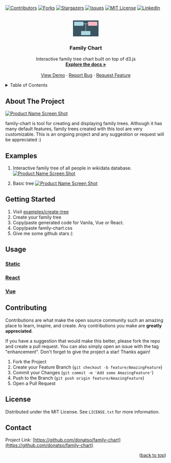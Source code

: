 <!-- PROJECT SHIELDS -->
[![Contributors][contributors-shield]][contributors-url]
[![Forks][forks-shield]][forks-url]
[![Stargazers][stars-shield]][stars-url]
[![Issues][issues-shield]][issues-url]
[![MIT License][license-shield]][license-url]
[![LinkedIn][linkedin-shield]][linkedin-url]



<!-- PROJECT LOGO -->
<br />
<div align="center">
  <a href="https://github.com/donatso/family-chart">
    <img src="pages/logo.svg" alt="Logo" width="80" height="50">
  </a>

<h3 align="center">Family Chart</h3>

  <p align="center">
    Interactive family tree chart built on top of d3.js
    <br />
    <a href="https://github.com/donatso/family-chart"><strong>Explore the docs »</strong></a>
    <br />
    <br />
    <a href="https://donatso.github.io/family-chart/examples/wiki-tree/?wiki_id=Q10633">View Demo</a>
    ·
    <a href="https://github.com/donatso/family-chart/issues">Report Bug</a>
    ·
    <a href="https://github.com/donatso/family-chart/issues">Request Feature</a>
  </p>
</div>



<!-- TABLE OF CONTENTS -->
<details>
  <summary>Table of Contents</summary>
  <ol>
    <li>
      <a href="#about-the-project">About The Project</a>
    </li>
    <li>
      <a href="#getting-started">Getting Started</a>
    </li>
    <li><a href="#usage">Usage</a></li>
    <li><a href="#contributing">Contributing</a></li>
    <li><a href="#license">License</a></li>
    <li><a href="#contact">Contact</a></li>
  </ol>
</details>



<!-- ABOUT THE PROJECT -->
## About The Project

[![Product Name Screen Shot][product-screenshot]](https://donatso.github.io/family-chart/examples/wiki-tree/?wiki_id=Q10633)

family-chart is tool for creating and displaying family trees. 
Although it has many default features, family trees created with this tool are very customizable. 
This is an ongoing project and any suggestion or request will be appreciated :)

## Examples
1. Interactive family tree of all people in wikidata database.
[![Product Name Screen Shot][product-wiki-tree-screenshot]](https://donatso.github.io/family-chart/examples/wiki-tree/?wiki_id=Q1035)

2. Basic tree
[![Product Name Screen Shot][product-basic-tree-screenshot]](https://donatso.github.io/family-chart/examples/basic-tree-1)


<!-- GETTING STARTED -->
## Getting Started

1. Visit [examples/create-tree](https://donatso.github.io/family-chart/examples/create-tree/) 
2. Create your family tree
3. Copy/paste generated code for Vanila, Vue or React.
4. Copy/paste family-chart.css
5. Give me some github stars (:



<!-- USAGE EXAMPLES -->
## Usage

### [Static](https://codesandbox.io/s/family-chart-static-zqzck?file=/FamilyChart.js)

### [React](https://codesandbox.io/s/family-chart-react-eobxc?file=/src/FamilyChart.js)

### [Vue](https://codesandbox.io/s/family-chart-vue-bsrv9?file=/src/components/FamilyChart.vue)



<!-- CONTRIBUTING -->
## Contributing

Contributions are what make the open source community such an amazing place to learn, inspire, and create. Any contributions you make are **greatly appreciated**.

If you have a suggestion that would make this better, please fork the repo and create a pull request. You can also simply open an issue with the tag "enhancement".
Don't forget to give the project a star! Thanks again!

1. Fork the Project
2. Create your Feature Branch (`git checkout -b feature/AmazingFeature`)
3. Commit your Changes (`git commit -m 'Add some AmazingFeature'`)
4. Push to the Branch (`git push origin feature/AmazingFeature`)
5. Open a Pull Request


<!-- LICENSE -->
## License

Distributed under the MIT License. See `LICENSE.txt` for more information.


<!-- CONTACT -->
## Contact

Project Link: [https://github.com/donatso/family-chart](https://github.com/donatso/family-chart)

<p align="right">(<a href="#top">back to top</a>)</p>



<!-- MARKDOWN LINKS & IMAGES -->
[contributors-shield]: https://img.shields.io/github/contributors/donatso/family-chart.svg?style=for-the-badge
[contributors-url]: https://github.com/donatso/family-chart/graphs/contributors
[forks-shield]: https://img.shields.io/github/forks/donatso/family-chart.svg?style=for-the-badge
[forks-url]: https://github.com/donatso/family-chart/network/members
[stars-shield]: https://img.shields.io/github/stars/donatso/family-chart.svg?style=for-the-badge
[stars-url]: https://github.com/donatso/family-chart/stargazers
[issues-shield]: https://img.shields.io/github/issues/donatso/family-chart.svg?style=for-the-badge
[issues-url]: https://github.com/donatso/family-chart/issues
[license-shield]: https://img.shields.io/github/license/donatso/family-chart.svg?style=for-the-badge
[license-url]: https://github.com/donatso/family-chart/blob/master/LICENSE.txt
[linkedin-shield]: https://img.shields.io/badge/-LinkedIn-black.svg?style=for-the-badge&logo=linkedin&colorB=555
[linkedin-url]: https://linkedin.com/in/donat-sorić-342a92161
[product-screenshot]: https://user-images.githubusercontent.com/26413530/143689335-7cbcd4e8-ff6c-4657-8d9d-ce6f9de3aa1e.png
[product-basic-tree-screenshot]: https://user-images.githubusercontent.com/26413530/143689330-19d07f09-a127-45d9-b664-68207873caa4.png
[product-wiki-tree-screenshot]: https://user-images.githubusercontent.com/26413530/143689337-e810d7ad-fefe-4edd-a7e1-0499bfc40abf.png

